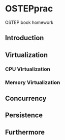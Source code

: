 # OSTEPprac
OSTEP book homework

## Introduction

## Virtualization

### CPU Virtualization
### Memory Virtualization

## Concurrency

## Persistence

## Furthermore

